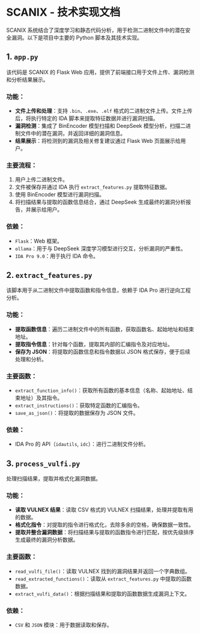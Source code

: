 # SCANIX - 技术实现文档

SCANIX 系统结合了深度学习和静态代码分析，用于检测二进制文件中的潜在安全漏洞。以下是项目中主要的 Python 脚本及其技术实现。

## 1. `app.py`
该代码是 SCANIX 的 Flask Web 应用，提供了前端接口用于文件上传、漏洞检测和分析结果展示。

### 功能：
- **文件上传和处理**：支持 `.bin`、`.exe`、`.elf` 格式的二进制文件上传。文件上传后，将执行特定的 IDA 脚本来提取特征数据并进行漏洞扫描。
- **漏洞检测**：集成了 BinEncoder 模型扫描和 DeepSeek 模型分析，扫描二进制文件中的潜在漏洞，并返回详细的漏洞信息。
- **结果展示**：将检测到的漏洞及相关修复建议通过 Flask Web 页面展示给用户。

### 主要流程：
1. 用户上传二进制文件。
2. 文件被保存并通过 IDA 执行 `extract_features.py` 提取特征数据。
3. 使用 BinEncoder 模型进行漏洞扫描。
4. 将扫描结果与提取的函数信息结合，通过 DeepSeek 生成最终的漏洞分析报告，并展示给用户。

### 依赖：
- `Flask`：Web 框架。
- `ollama`：用于与 DeepSeek 深度学习模型进行交互，分析漏洞的严重性。
- `IDA Pro 9.0`：用于执行 IDA 命令。

## 2. `extract_features.py`
该脚本用于从二进制文件中提取函数和指令信息，依赖于 IDA Pro 进行逆向工程分析。

### 功能：
- **提取函数信息**：遍历二进制文件中的所有函数，获取函数名、起始地址和结束地址。
- **提取指令信息**：针对每个函数，提取其内部的汇编指令及对应地址。
- **保存为 JSON**：将提取的函数信息和指令数据以 JSON 格式保存，便于后续处理和分析。

### 主要函数：
- `extract_function_info()`：获取所有函数的基本信息（名称、起始地址、结束地址）及其指令。
- `extract_instructions()`：获取特定函数的汇编指令。
- `save_as_json()`：将提取的数据保存为 JSON 文件。

### 依赖：
- IDA Pro 的 API（`idautils`, `idc`）：进行二进制文件分析。


## 3. `process_vulfi.py`
处理扫描结果，提取并格式化漏洞数据。

### 功能：
- **读取 VULNEX 结果**：读取 CSV 格式的 VULNEX 扫描结果，处理并提取有用的数据。
- **格式化指令**：对提取的指令进行格式化，去除多余的空格，确保数据一致性。
- **提取并整合漏洞数据**：将扫描结果与提取的函数指令进行匹配，按优先级排序生成最终的漏洞分析数据。

### 主要函数：
- `read_vulfi_file()`：读取 VULNEX 找到的漏洞结果并返回一个字典数组。
- `read_extracted_functions()`：读取从 `extract_features.py` 中提取的函数数据。
- `extract_vulfi_data()`：根据扫描结果和提取的函数数据生成漏洞上下文。

### 依赖：
- `CSV` 和 `JSON` 模块：用于数据读取和保存。


